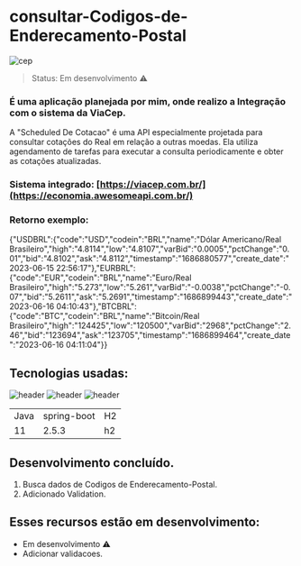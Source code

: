 # consultar-Codigos-de-Enderecamento-Postal
![cep](https://github.com/JoaoEduardoFM/Consultar-Codigos-de-Enderecamento-Postal/assets/90796699/eb6b872b-2154-420a-bd3a-d2854909851a)

 > Status: Em desenvolvimento ⚠️


### É uma aplicação planejada por mim, onde realizo a Integração com o sistema da ViaCep.
A "Scheduled De Cotacao" é uma API especialmente projetada para consultar cotações do Real em relação a outras moedas. Ela utiliza agendamento de tarefas para executar a consulta periodicamente e obter as cotações atualizadas.
### Sistema integrado: [https://viacep.com.br/](https://economia.awesomeapi.com.br/)

### Retorno exemplo:

  {"USDBRL":{"code":"USD","codein":"BRL","name":"Dólar Americano/Real Brasileiro","high":"4.8114","low":"4.8107","varBid":"0.0005","pctChange":"0.01","bid":"4.8102","ask":"4.8112","timestamp":"1686880577","create_date":"2023-06-15 22:56:17"},"EURBRL":{"code":"EUR","codein":"BRL","name":"Euro/Real Brasileiro","high":"5.273","low":"5.261","varBid":"-0.0038","pctChange":"-0.07","bid":"5.2611","ask":"5.2691","timestamp":"1686899443","create_date":"2023-06-16 04:10:43"},"BTCBRL":{"code":"BTC","codein":"BRL","name":"Bitcoin/Real Brasileiro","high":"124425","low":"120500","varBid":"2968","pctChange":"2.46","bid":"123694","ask":"123705","timestamp":"1686899464","create_date":"2023-06-16 04:11:04"}}
	
## Tecnologias usadas:
![header](https://user-images.githubusercontent.com/90796699/228732700-385f1245-70e2-4afa-8fcb-3838c43cc3d1.png)
![header](https://user-images.githubusercontent.com/90796699/228732963-6bafac5b-bb12-4e8d-b72a-47b3798f7bc3.png)
![header](https://user-images.githubusercontent.com/90796699/229381110-73a2592a-5e58-4948-ae38-a179cc119e10.png)
<table>
  <tr>
    <td>Java</td>
    <td>spring-boot</td>
    <td>H2</td>
  </tr>
  <tr>
    <td>11</td>
    <td>2.5.3</td>
    <td>h2</td>
  </tr>
</table>

## Desenvolvimento concluído.

1) Busca dados de Codigos de Enderecamento-Postal.
2) Adicionado Validation.

## Esses recursos estão em desenvolvimento:

- Em desenvolvimento ⚠️
- Adicionar validacoes.
